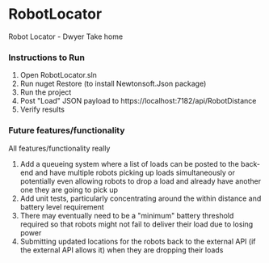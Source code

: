 # RobotLocator
Robot Locator -  Dwyer Take home

### Instructions to Run

1. Open RobotLocator.sln
2. Run nuget Restore (to install Newtonsoft.Json package)
3. Run the project
4. Post "Load" JSON payload to https://localhost:7182/api/RobotDistance
5. Verify results

### Future features/functionality
All features/functionality really 
1. Add a queueing system where a list of loads can be posted to the back-end and have multiple robots picking up loads simultaneously or potentially even allowing robots to drop a load and already have another one they are going to pick up
2. Add unit tests, particularly concentrating around the within distance and battery level requirement
3. There may eventually need to be a "minimum" battery threshold required so that robots might not fail to deliver their load due to losing power
4. Submitting updated locations for the robots back to the external API (if the external API allows it) when they are dropping their loads